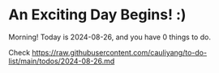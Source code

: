 # An Exciting Day Begins! :)

Morning! Today is 2024-08-26, and you have 0 things to do.

Check https://raw.githubusercontent.com/cauliyang/to-do-list/main/todos/2024-08-26.md